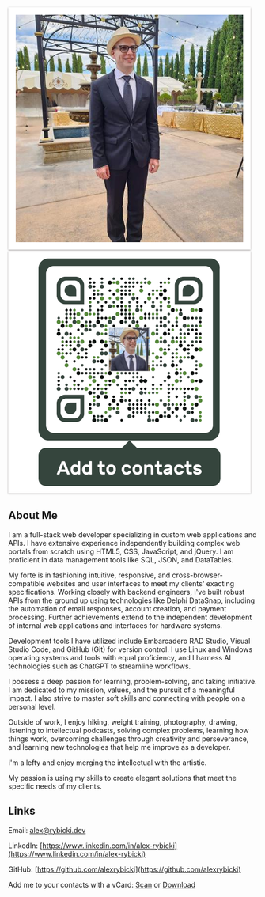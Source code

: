 
<div class="scene scene--card">
  <div class="card">
    <div class="card__face card__face--front">
      <img
          src="assets/me.jpg"
          alt="Click me"
          title="Click me"
          style="  padding: 15px 15px 15px;  background-color: white;
                box-shadow: 0 1px 3px rgba(34, 25, 25, 0.4); 
                -moz-box-shadow: 0 1px 2px rgba(34,25,25,0.4); 
                -webkit-box-shadow: 0 1px 3px rgba(34, 25, 25, 0.4);">
    </div>
    <div class="card__face card__face--back">
      <img
        src="assets/Static-vCard460.png"
        alt="Scan to add to contacts"
        title="Scan to add to contacts"
        style="padding: 15px 15px 15px;  background-color: white;
                box-shadow: 0 1px 3px rgba(34, 25, 25, 0.4);
                -moz-box-shadow: 0 1px 2px rgba(34,25,25,0.4);
                -webkit-box-shadow: 0 1px 3px rgba(34, 25, 25, 0.4);">
    </div>
  </div>
</div>

## About Me

I am a full-stack web developer specializing in custom web applications and APIs. I have extensive experience independently building complex web portals from scratch using HTML5, CSS, JavaScript, and jQuery. I am proficient in data management tools like SQL, JSON, and DataTables.

My forte is in fashioning intuitive, responsive, and cross-browser-compatible websites and user interfaces to meet my clients' exacting specifications. Working closely with backend engineers, I've built robust APIs from the ground up using technologies like Delphi DataSnap, including the automation of email responses, account creation, and payment processing. Further achievements extend to the independent development of internal web applications and interfaces for hardware systems. 

Development tools I have utilized include Embarcadero RAD Studio, Visual Studio Code, and GitHub (Git) for version control. I use Linux and Windows operating systems and tools with equal proficiency, and I harness AI technologies such as ChatGPT to streamline workflows.

I possess a deep passion for learning, problem-solving, and taking initiative. I am dedicated to my mission, values, and the pursuit of a meaningful impact. I also strive to master soft skills and connecting with people on a personal level.

Outside of work, I enjoy hiking, weight training, photography, drawing, listening to intellectual podcasts, solving complex problems, learning how things work, overcoming challenges through creativity and perseverance, and learning new technologies that help me improve as a developer. 

I'm a lefty and enjoy merging the intellectual with the artistic.

My passion is using my skills to create elegant solutions that meet the specific needs of my clients.

## Links

Email: [alex@rybicki.dev](mailto:alex@rybicki.dev)

LinkedIn: [https://www.linkedin.com/in/alex-rybicki](https://www.linkedin.com/in/alex-rybicki)

GitHub: [https://github.com/alexrybicki](https://github.com/alexrybicki)

Add me to your contacts with a vCard: [Scan](assets/alex-vcard.png) or [Download](assets/alex-vcard.vcf)
